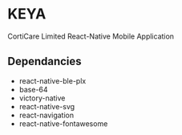# KEYA
CortiCare Limited React-Native Mobile Application 

## Dependancies
  - react-native-ble-plx
  - base-64
  - victory-native
  - react-native-svg
  - react-navigation
  - react-native-fontawesome
  
